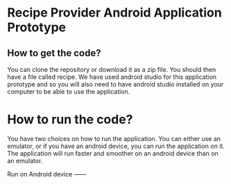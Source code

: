Recipe Provider Android Application Prototype
==========

How to get the code?
-----------
You can clone the repository or download it as a zip file. You should then have a file called recipe. We have used android studio for this application prototype and so you will also need to have android studio installed on your computer to be able to use the application. 

How to run the code?
===
You have two choices on how to run the application. You can either use an emulator, or if you have an android device, you can run the application on it.  
The application will run faster and smoother on an android device than on an emulator.  

Run on Android device
——
